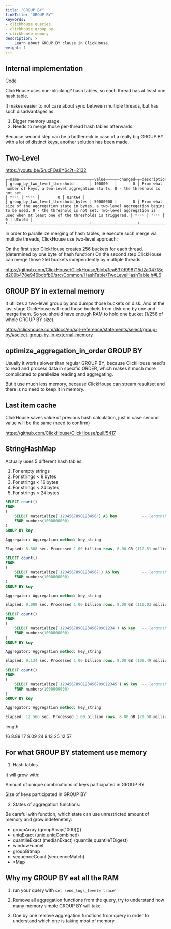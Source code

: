 ```yaml
---
title: "GROUP BY"
linkTitle: "GROUP BY"
keywords:
- clickhouse queries
- clickhouse group by
- clickhouse memory
description: >
    Learn about GROUP BY clause in ClickHouse.
weight: 1
---
```


## Internal implementation

[Code](https://github.com/ClickHouse/ClickHouse/blob/8ab5270ded39c8b044f60f73c1de00c8117ab8f2/src/Interpreters/Aggregator.cpp#L382)

ClickHouse uses non-blocking? hash tables, so each thread has at least one hash table.

It makes easier to not care about sync between multiple threads, but has such disadvantages as: 
1. Bigger memory usage.
2. Needs to merge those per-thread hash tables afterwards.


Because second step can be a bottleneck in case of a really big GROUP BY with a lot of distinct keys, another solution has been made.

## Two-Level

https://youtu.be/SrucFOs8Y6c?t=2132

```
┌─name───────────────────────────────┬─value────┬─changed─┬─description────────────────────────────────────────────────────────────────────────────────────────────────────────────────────────────────────────────────────────────────────────────────────────────────┬─min──┬─max──┬─readonly─┬─type───┐
│ group_by_two_level_threshold       │ 100000   │       0 │ From what number of keys, a two-level aggregation starts. 0 - the threshold is not set.                                                                                                                    │ ᴺᵁᴸᴸ │ ᴺᵁᴸᴸ │        0 │ UInt64 │
│ group_by_two_level_threshold_bytes │ 50000000 │       0 │ From what size of the aggregation state in bytes, a two-level aggregation begins to be used. 0 - the threshold is not set. Two-level aggregation is used when at least one of the thresholds is triggered. │ ᴺᵁᴸᴸ │ ᴺᵁᴸᴸ │        0 │ UInt64 │
└────────────────────────────────────┴──────────┴─────────┴────────────────────────────────────────────────────────────────────────────────────────────────────────────────────────────────────────────────────────────────────────────────────────────────────────────┴──────┴──────┴──────────┴────────┘
```

In order to parallelize merging of hash tables, ie execute such merge via multiple threads, ClickHouse use two-level approach:

On the first step ClickHouse creates 256 buckets for each thread. (determined by one byte of hash function)
On the second step ClickHouse can merge those 256 buckets independently by multiple threads.

https://github.com/ClickHouse/ClickHouse/blob/1ea637d996715d2a047f8cd209b478e946bdbfb0/src/Common/HashTable/TwoLevelHashTable.h#L6


## GROUP BY in external memory

It utilizes a two-level group by and dumps those buckets on disk. And at the last stage ClickHouse will read those buckets from disk one by one and merge them. 
So you should have enough RAM to hold one bucket (1/256 of whole GROUP BY size).

https://clickhouse.com/docs/en/sql-reference/statements/select/group-by/#select-group-by-in-external-memory


## optimize_aggregation_in_order GROUP BY

Usually it works slower than regular GROUP BY, because ClickHouse need's to read and process data in specific ORDER, which makes it much more complicated to parallelize reading and aggregating.

But it use much less memory, because ClickHouse can stream resultset and there is no need to keep it in memory.

## Last item cache

ClickHouse saves value of previous hash calculation, just in case second value will be the same (need to confirm)

https://github.com/ClickHouse/ClickHouse/pull/5417

## StringHashMap

Actually uses 5 different hash tables

1. For empty strings
2. For strings < 8 bytes
3. For strings < 16 bytes
4. For strings < 24 bytes
5. For strings > 24 bytes 

```sql
SELECT count()
FROM
(
    SELECT materialize('1234567890123456') AS key           -- length(key) = 16
    FROM numbers(1000000000)
)
GROUP BY key

Aggregator: Aggregation method: key_string

Elapsed: 8.888 sec. Processed 1.00 billion rows, 8.00 GB (112.51 million rows/s., 900.11 MB/s.)

SELECT count()
FROM
(
    SELECT materialize('12345678901234567') AS key          -- length(key) = 17
    FROM numbers(1000000000)
)
GROUP BY key

Aggregator: Aggregation method: key_string

Elapsed: 9.089 sec. Processed 1.00 billion rows, 8.00 GB (110.03 million rows/s., 880.22 MB/s.)

SELECT count()
FROM
(
    SELECT materialize('123456789012345678901234') AS key   -- length(key) = 24
    FROM numbers(1000000000)
)
GROUP BY key

Aggregator: Aggregation method: key_string

Elapsed: 9.134 sec. Processed 1.00 billion rows, 8.00 GB (109.49 million rows/s., 875.94 MB/s.)

SELECT count()
FROM
(
    SELECT materialize('1234567890123456789012345') AS key  -- length(key) = 25
    FROM numbers(1000000000)
)
GROUP BY key

Aggregator: Aggregation method: key_string

Elapsed: 12.566 sec. Processed 1.00 billion rows, 8.00 GB (79.58 million rows/s., 636.67 MB/s.)
```

length 

16       8.89
17       9.09
24       9.13
25      12.57


## For what GROUP BY statement use memory

1. Hash tables 

It will grow with:

Amount of unique combinations of keys participated in GROUP BY

Size of keys participated in GROUP BY

2. States of aggregation functions:

Be careful with function, which state can use unrestricted amount of memory and grow indefenetely:

- groupArray (groupArray(1000)())
- uniqExact  (uniq,uniqCombined)
- quantileExact (medianExact) (quantile,quantileTDigest)
- windowFunnel
- groupBitmap
- sequenceCount (sequenceMatch)
- *Map


## Why my GROUP BY eat all the RAM

1. run your query with `set send_logs_level='trace'`

2. Remove all aggregation functions from the query, try to understand how many memory simple GROUP BY will take.

3. One by one remove aggregation functions from query in order to understand which one is taking most of memory
